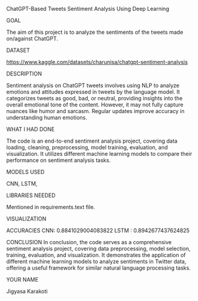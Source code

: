 ChatGPT-Based Tweets Sentiment Analysis Using Deep Learning

GOAL

The aim of this project is to analyze the sentiments of the tweets made on/against ChatGPT.

DATASET

https://www.kaggle.com/datasets/charunisa/chatgpt-sentiment-analysis

DESCRIPTION

Sentiment analysis on ChatGPT tweets involves using NLP to analyze emotions and attitudes expressed in tweets by the language model. It categorizes tweets as good, bad, or neutral, providing insights into the overall emotional tone of the content. However, it may not fully capture nuances like humor and sarcasm. Regular updates improve accuracy in understanding human emotions.

WHAT I HAD DONE

The code is an end-to-end sentiment analysis project, covering data loading, cleaning, preprocessing, model training, evaluation, and visualization. It utilizes different machine learning models to compare their performance on sentiment analysis tasks.

MODELS USED

CNN, LSTM, 

LIBRARIES NEEDED

Mentioned in requirements.text file.

VISUALIZATION

ACCURACIES
CNN: 0.8841029004083822
LSTM : 0.8942677437624825


CONCLUSION
In conclusion, the code serves as a comprehensive sentiment analysis project, covering data preprocessing, model selection, training, evaluation, and visualization. It demonstrates the application of different machine learning models to analyze sentiments in Twitter data, offering a useful framework for similar natural language processing tasks.

YOUR NAME

Jigyasa Karakoti

